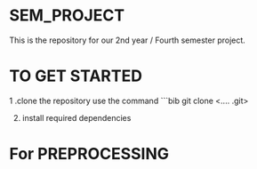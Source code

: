# SEM_PROJECT
This is the repository for our 2nd year / Fourth semester project.

# TO GET STARTED 

1 .clone the repository
    use the command
    ```bib
      git clone <.... .git>

2. install required dependencies
     


# For PREPROCESSING
